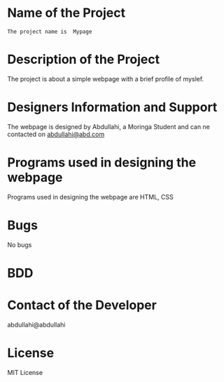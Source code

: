 # Name of the Project   
    The project name is  Mypage

# Description of the Project 
The project is about a simple webpage with a brief profile of myslef. 

# Designers Information and Support 
The webpage is designed by Abdullahi, a Moringa Student and can ne contacted on abdullahi@abd.com

# Programs used in designing the webpage 
Programs used in designing the webpage are HTML, CSS 

# Bugs 
No bugs 

# BDD
 #

# Contact of the Developer
abdullahi@abdullahi 

# License 
MIT License

